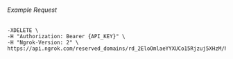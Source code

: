 
###### Example Request
```curl \
-XDELETE \
-H "Authorization: Bearer {API_KEY}" \
-H "Ngrok-Version: 2" \
https://api.ngrok.com/reserved_domains/rd_2EloOmlaeYYXUCo15Rjzuj5XHzM/https_endpoint_configuration
